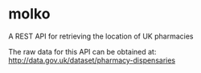 # molko
A REST API for retrieving the location of UK pharmacies

The raw data for this API can be obtained at: http://data.gov.uk/dataset/pharmacy-dispensaries
